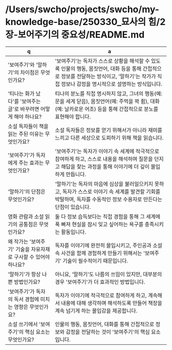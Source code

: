 # /Users/swcho/projects/swcho/my-knowledge-base/250330_묘사의 힘/2장-보어주기의 중요성/README.md

 q  | a
--- | ---
'보여주기'와 '말하기'의 차이점은 무엇인가요?	| '보여주기'는 독자가 스스로 상황을 해석할 수 있도록 인물의 행동, 몸짓언어, 대화 등을 통해 간접적으로 정보를 전달하는 방식이고, '말하기'는 작가가 직접 정보나 감정을 명시적으로 설명하는 방식입니다.
'티나는 화가 났다'를 '보여주는 글'로 바꾸려면 어떻게 해야 하나요?	| 티나의 분노를 직접 명시하지 않고, 그녀의 행동(예: 문을 세게 닫음), 몸짓언어(예: 주먹을 꽉 쥠), 대화(예: 날카로운 어조) 등을 통해 간접적으로 분노를 표현해야 합니다.
소설 독자들이 책을 읽는 주된 이유는 무엇인가요?	| 소설 독자들은 정보를 얻기 위해서가 아니라 재미를 느끼고 다른 세상으로 도피하기 위해 책을 읽습니다.
'보여주기'가 독자에게 주는 효과는 무엇인가요?	| '보여주기'는 독자가 이야기 속 세계에 적극적으로 참여하게 하고, 스스로 내용을 해석하며 질문을 던지고 해답을 찾는 과정을 통해 이야기에 더 깊이 몰입하게 만듭니다.
'말하기'의 단점은 무엇인가요?	| '말하기'는 독자의 마음에 심상을 불러일으키지 못하고, 독자가 스스로 이야기 속 세계를 발견할 기회를 박탈하며, 독자를 수동적인 정보 수용자로 만든다는 단점이 있습니다.
영화 관람과 소설 읽기의 공통점은 무엇인가요?	| 둘 다 정보 습득보다는 직접 경험을 통해 그 세계에 푹 빠져 현실을 잠시 잊고 싶어하는 욕구를 충족시키는 활동입니다.
왜 작가는 '보여주기' 기술을 자유자재로 구사할 수 있어야 하나요?	| 독자를 이야기에 완전히 몰입시키고, 주인공과 소설 속 사건을 함께 경험하게 만들기 위해서는 '보여주기' 기술이 필수적이기 때문입니다.
'말하기'가 항상 나쁜 방법인가요?	| 아니요, '말하기'도 나름의 쓰임이 있지만, 대부분의 경우 '보여주기'가 더 효과적인 방법입니다.
'보여주기'가 독자의 독서 경험에 미치는 영향은 무엇인가요?	| 독자가 이야기에 적극적으로 참여하게 하고, 계속해서 내용에 대해 생각하며 해석하도록 만들어 책장을 계속 넘기게 하는 몰입감을 제공합니다.
소설 쓰기에서 '보여주기'의 핵심 요소는 무엇인가요?	| 인물의 행동, 몸짓언어, 대화를 통해 간접적으로 정보와 감정을 전달하는 것이 '보여주기'의 핵심 요소입니다.

